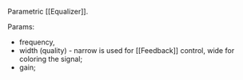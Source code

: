 Parametric [[Equalizer]].

Params:
- frequency,
- width (quality) - narrow is used for [[Feedback]] control, wide for coloring the signal;
- gain;

